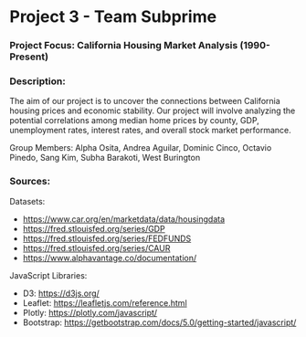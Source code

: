 # Project 3 - Team Subprime

### Project Focus: California Housing Market Analysis (1990-Present)

### Description:
The aim of our project is to uncover the connections between California housing prices and economic stability. Our project will involve analyzing the potential correlations among median home prices by county, GDP, unemployment rates, interest rates, and overall stock market performance.

Group Members: Alpha Osita, Andrea Aguilar, Dominic Cinco, Octavio Pinedo, Sang Kim, Subha Barakoti, West Burington

### Sources:

Datasets:
- https://www.car.org/en/marketdata/data/housingdata
- https://fred.stlouisfed.org/series/GDP
- https://fred.stlouisfed.org/series/FEDFUNDS
- https://fred.stlouisfed.org/series/CAUR
- https://www.alphavantage.co/documentation/

JavaScript Libraries:

- D3: https://d3js.org/
- Leaflet: https://leafletjs.com/reference.html
- Plotly: https://plotly.com/javascript/
- Bootstrap: https://getbootstrap.com/docs/5.0/getting-started/javascript/
